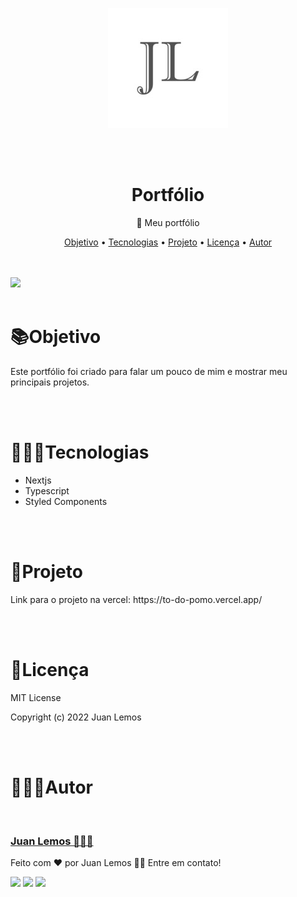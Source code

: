 <p align='center'>
  <img  src='../public/favicon.jpg'>
</p>
<br>
<br>
<h1 align='center'>Portfólio</h1>
<p align='center'>🎨 Meu portfólio</p>

<p align="center">
 <a href="#objetivo">Objetivo</a> •
 <a href="#tecnologias">Tecnologias</a> •
 <a href="#projeto">Projeto</a> • 
 <a href="#licenca">Licença</a> • 
 <a href="#autor">Autor</a>
</p>

<br>
<br>

<img src='./filesReadme/allpage.gif'>


<br>
<br>
<h1 id='objetivo'>📚Objetivo</h1>
<p>
  Este portfólio foi criado para falar um pouco de mim e mostrar meu principais projetos.
</p>

<br>
<br>
<h1 id='tecnologias'>👨🏿‍💻Tecnologias</h1>
<p>
  <ul>
    <li>Nextjs</li>
    <li>Typescript</li>
    <li>Styled Components</li>
  </ul>
</p>

<br>
<br>
<h1 id='projeto'>🔗Projeto</h1>
<p>
  Link para o projeto na vercel: <a>https://to-do-pomo.vercel.app/</a>
</p>

<br>
<br>
<h1 id='licenca'>📃Licença</h1>
<p>
MIT License

Copyright (c) 2022 Juan Lemos
</p>

<br>
<br>
<h1 id='autor'>👨🏿‍🦱Autor</h1>
<img style="border-radius: 50%;" src="https://avatars.githubusercontent.com/u/97101332?v=4" width="100px;" alt=""/>
<a href="https://www.linkedin.com/in/juan-lemos-75830b1a2/" title="Linkedin"> <h3>Juan Lemos 👨🏿‍💻</h3></a>

<p>
  Feito com ❤️ por Juan Lemos 👋🏽 Entre em contato!
</p>

<div>
  <a href="https://instagram.com/_juan.lemos_" target="_blank"><img src="https://img.shields.io/badge/-Instagram-%23E4405F?style=for-the-badge&logo=instagram&logoColor=white" target="_blank"></a>
  <a href = "mailto:juansanjuan.dev@gmail.com"><img src="https://img.shields.io/badge/-juansanjuan.dev@gmail.com-%23333?style=for-the-badge&logo=gmail&logoColor=white" target="_blank"></a>
  <a href="https://www.linkedin.com/in/juan-lemos-75830b1a2/" target="_blank"><img src="https://img.shields.io/badge/-LinkedIn-%230077B5?style=for-the-badge&logo=linkedin&logoColor=white" target="_blank"></a> 
</div>
